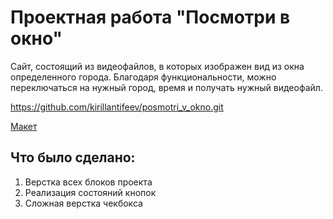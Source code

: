# Проектная работа "Посмотри в окно"

Сайт, состоящий из видеофайлов, в которых изображен вид из окна определенного города. Благодаря функциональности, можно переключаться на нужный город, время и получать нужный видеофайл.

https://github.com/kirillantifeev/posmotri_v_okno.git

[Макет](<[https://www.figma.com/file/vIywAvqfkOIRWGOkfOnReY/React-Fullstack_-Проектные-задачи-(3-месяца)_external_link?type=design&node-id=0-1&mode=design](https://www.figma.com/design/QHcvX1RsUI89CulRB7HLk6/%234-Посмотри-в-окно?node-id=0-1&p=f&t=uHiVBxlIY1pqC8w9-0)>)

## Что было сделано: 

1. Верстка всех блоков проекта
2. Реализация состояний кнопок
3. Сложная верстка чекбокса 
